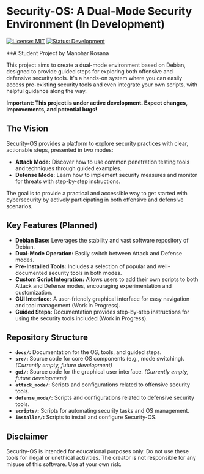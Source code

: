 # Security-OS: A Dual-Mode Security Environment (In Development)

[![License: MIT](https://img.shields.io/badge/License-MIT-yellow.svg)](https://opensource.org/licenses/MIT)
[![Status: Development](https://img.shields.io/badge/Status-Development-orange.svg)]()

**A Student Project by Manohar Kosana

This project aims to create a dual-mode environment based on Debian, designed to provide guided steps for exploring both offensive and defensive security tools. It's a hands-on system where you can easily access pre-existing security tools and even integrate your own scripts, with helpful guidance along the way.

**Important: This project is under active development. Expect changes, improvements, and potential bugs!**

## The Vision

Security-OS provides a platform to explore security practices with clear, actionable steps, presented in two modes:

*   **Attack Mode:** Discover how to use common penetration testing tools and techniques through guided examples.
*   **Defense Mode:** Learn how to implement security measures and monitor for threats with step-by-step instructions.

The goal is to provide a practical and accessible way to get started with cybersecurity by actively participating in both offensive and defensive scenarios.

## Key Features (Planned)

*   **Debian Base:** Leverages the stability and vast software repository of Debian.
*   **Dual-Mode Operation:** Easily switch between Attack and Defense modes.
*   **Pre-Installed Tools:** Includes a selection of popular and well-documented security tools in both modes.
*   **Custom Script Integration:** Allows users to add their own scripts to both Attack and Defense modes, encouraging experimentation and customization.
*   **GUI Interface:** A user-friendly graphical interface for easy navigation and tool management (Work in Progress).
*   **Guided Steps:** Documentation provides step-by-step instructions for using the security tools included (Work in Progress).

## Repository Structure

*   **`docs/`:** Documentation for the OS, tools, and guided steps.
*   **`src/`:** Source code for core OS components (e.g., mode switching). *(Currently empty, future development)*
*   **`gui/`:** Source code for the graphical user interface. *(Currently empty, future development)*
*   **`attack_mode/`:** Scripts and configurations related to offensive security tools.
*   **`defense_mode/`:** Scripts and configurations related to defensive security tools.
*   **`scripts/`:** Scripts for automating security tasks and OS management.
*   **`installer/`:** Scripts to install and configure Security-OS.

## Disclaimer

Security-OS is intended for educational purposes only. Do not use these tools for illegal or unethical activities. The creator is not responsible for any misuse of this software. Use at your own risk.
